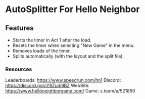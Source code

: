 <h1>AutoSplitter For Hello Neighbor</h1>
<div>
<h2>Features</h2>

<ul> 
  <li>Starts the timer in Act 1 after the load.
  <li>Resets the timer when selecting "New Game" in the menu.
  <li>Removes loads of the timer.
  <li>Splits automatically (with the layout and the split file).
</ul>

<h3>Resources</h3>

Leaderboards: https://www.speedrun.com/hn1
Discord: https://discord.gg/cY8Zudj9BZ
WebSite: https://www.helloneighborgame.com/
Game: s.team/a/521890



 
  



